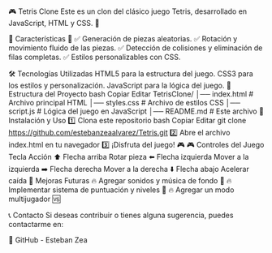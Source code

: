 🎮 Tetris Clone
Este es un clon del clásico juego Tetris, desarrollado en JavaScript, HTML y CSS. 🚀

📌 Características 📌
✅ Generación de piezas aleatorias.
✅ Rotación y movimiento fluido de las piezas.
✅ Detección de colisiones y eliminación de filas completas.
✅ Estilos personalizables con CSS.

🛠️ Tecnologías Utilizadas
HTML5 para la estructura del juego.
CSS3 para los estilos y personalización.
JavaScript para la lógica del juego.
📂 Estructura del Proyecto
bash
Copiar
Editar
TetrisClone/
│── index.html      # Archivo principal HTML
│── styles.css      # Archivo de estilos CSS
│── script.js       # Lógica del juego en JavaScript
│── README.md       # Este archivo
🔧 Instalación y Uso
1️⃣ Clona este repositorio
bash
Copiar
Editar
git clone https://github.com/estebanzeaalvarez/Tetris.git
2️⃣ Abre el archivo index.html en tu navegador
3️⃣ ¡Disfruta del juego! 🎮
🎮 Controles del Juego
Tecla	Acción
⬆️ Flecha arriba	Rotar pieza
⬅️ Flecha izquierda	Mover a la izquierda
➡️ Flecha derecha	Mover a la derecha
⬇️ Flecha abajo	Acelerar caída
🚀 Mejoras Futuras
🔥 Agregar sonidos y música de fondo 🎵
🔥 Implementar sistema de puntuación y niveles 🎯
🔥 Agregar un modo multijugador 🆚

📞 Contacto
Si deseas contribuir o tienes alguna sugerencia, puedes contactarme en:

📌 GitHub - Esteban Zea
